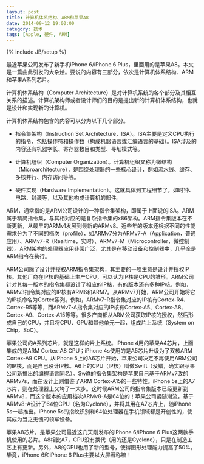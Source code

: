 ```yaml
---
layout: post
title: 计算机体系结构、ARM和苹果A8
date: 2014-09-12 19:00:00
category: 技术
tags: [Apple, 硬件, ARM]
---
```

{% include JB/setup %}

最近苹果公司发布了新手机iPhone 6/iPhone 6 Plus，里面用的是苹果A8。本文是一篇由此引发的大杂烩。要说的内容有三部分，依次是计算机体系结构、ARM和苹果A系列芯片。

<!--more-->

计算机体系结构（Computer Architecture）是对计算机系统的各个部分及其相互关系的描述。计算机架构师或者设计师们的目的是提出新的计算机体系结构，也就是设计和实现新的计算机。

计算机体系结构包含的内容可以分为以下几个部分。

* 指令集架构（Instruction Set Architecture，ISA）。ISA主要是定义CPU执行的指令，包括操作符和操作数（构成机器语言或汇编语言的基础）。ISA涉及的内容还有机器字长、寄存器数目和类型、寻址模式等。

* 计算机组织（Computer Organization）。计算机组织又称为微结构（Microarchitecture），是围绕处理器的一些核心设计，例如流水线、缓存、多核并行、内存访问等等。

* 硬件实现（Hardware Implementation）。这就具体到工程细节了，如时钟、电路、封装等，以及其他构成计算机的部件。

ARM，通常指的是ARM公司设计的一种指令集架构，即属于上面说的ISA。ARM属于精简指令集，与其相对应的是复杂指令集的x86架构。ARM指令集版本在不断更新，从最早的ARMv1发展到最新的ARMv8。近些年的版本还根据不同的性能需求分为了不同的档次（profile），如ARMv7分为ARMv7-A（Application，普通应用）、ARMv7-R（Realtime，实时）、ARMv7-M（Microcontroller，微控制器）。ARM架构的处理器应用非常广泛，尤其是在移动设备和控制器中，几乎全是ARM指令在执行。

ARM公司除了设计并授权ARM指令集架构，其主要的一项生意是设计并授权IP核。其他厂商在IP核的基础上生产CPU，可以认为IP核是CPU的雏形。ARM公司针对其每一版本的指令集都设计了相应的IP核，有的版本还有多种IP核。例如，ARMv3指令集对应的IP核有ARM6和ARM7。从ARMv7开始，ARM公司开始将它的IP核命名为Cortex系列。例如，ARMv7-R指令集对应的IP核有Cortex-R4、Cortex-R5等等，而ARMv7-A指令集对应的IP核有Cortex-A5、Cortex-A8、Cortex-A9、Cortex-A15等等。很多产商都从ARM公司获取IP核的授权，然后形成自己的CPU，并且将CPU、GPU和其他单元一起，组成片上系统（System on Chip，SoC）。

苹果公司的A系列芯片，就是这样的片上系统。iPhone 4用的苹果A4芯片，上面集成的是ARM Cortex-A8 CPU；iPhone 4s使用的是A5芯片升级为了双核ARM Cortex-A9 CPU。从iPhone 5上的A6芯片开始，苹果公司决定不再使用ARM公司的IP核，而是自己设计IP核。A6上的CPU（IP核）叫做Swift（没错，确实跟苹果公司新推出的编程语言同名）。Swift的指令集架构是苹果自己基于ARMv7改的ARMv7s，而在设计上则借鉴了ARM Cortex-A15的一些特性。iPhone 5s上的A7芯片，则在处理器上又垮了一大步。这时候ARM公司的指令集版本已经更新到ARMv8，而这个版本的应用档次ARMv8-A是64位的！苹果公司紧随潮流，基于ARMv8-A设计了64位CPU（名为Cyclone），并将其用在A7芯片上，随iPhone 5s一起推出。iPhone 5s的指纹识别和64位处理器在手机领域都是开创性的，使其成为当之无愧的领军设备。

苹果A8芯片，是苹果公司最近这几天刚发布的iPhone 6/iPhone 6 Plus这两款手机使用的芯片。A8相比A7，CPU没有换代（用的还是Cyclone），只是在制造工艺上有更新。另外，A8的GPU也用了新的型号，使得图形处理能力提高了50%。毕竟，iPhone 6和iPhone 6 Plus主要以大屏著称嘛！



